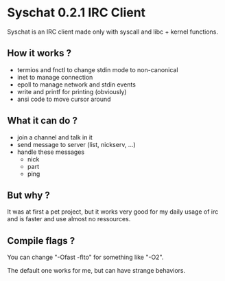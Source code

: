 # Syschat 0.2.1 IRC Client

Syschat is an IRC client made only with syscall and libc + kernel functions.

## How it works ?

- termios and fnctl to change stdin mode to non-canonical
- inet to manage connection
- epoll to manage network and stdin events
- write and printf for printing (obviously)
- ansi code to move cursor around

## What it can do ?

- join a channel and talk in it
- send message to server (list, nickserv, ...)
- handle these messages
    - nick
    - part
    - ping

## But why ?

It was at first a pet project, but it works very good for my daily usage of irc and is faster and use almost no ressources.

## Compile flags ?

You can change "-Ofast -flto" for something like "-O2".

The default one works for me, but can have strange behaviors.
